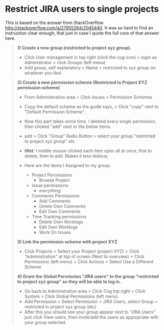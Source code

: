 # Restrict JIRA users to single projects

This is based on the answer from StackOverflow http://stackoverflow.com/a/27955264/2045440. It was so hard to find an instruction clear enough, that just in case I quote the full core of that answer here.

> **1) Create a new group (restricted to project xyz group).**
>
> - Click User management in top right (click the cog icon) > login as Administrator > click Groups (left menu)
> - Add group, self explanatory > Name = restricted to xyz group (or whatever you like)

> **2) Create a new permission scheme (Restricted to Project XYZ permission scheme)**
> 
>  - From Administration area > Click Issues > Permission Schemes
>  - Copy the default scheme as the guide says, > Click "copy" next to "Default Permission Scheme".
>  - Now this part takes some time. I deleted every single permission, then clicked "add" next to the below items.
>  - add > Click "Group" Radio Button > select your group "restricted to project xyz group" etc
>  - ***Hint***: I middle mouse clicked each item open all at once, first to delete, then to add. Makes it less tedious.
> 
> - Here are the items I Assigned to my group:
>   - Project Permissions 
>     - Browse Project
>   - Issue permissions
>     - *everything*
>   - Comments Permissions 
>     - Add Comments
>     -  Delete Own Comments
>     -  Edit Own Comments
>   - Time Tracking permissions
>     - Delete Own Worklogs
>     - Edit Own Worklogs
>     - Work On Issues
> 
>
> **3) Link the permission scheme with project XYZ**
> - Click Projects > Select your Project (project XYZ) > Click "Administration" at top of screen (Next to overview) > Click Permissions (left menu) > Click Actions > Select Use a Different Scheme
>
> **4) Grant the Global Permission "JIRA users" to the group "restricted to project xyz group" so they will be able to log in.**
> 
> - Go back to Administration area > Click Cog top right > Click System > Click Global Permissions (left menu)
> - Add Permission > Select Permission = JIRA Users, select Group = restricted to project xyz group (etc)
> - After this you should see your group appear next to "JIRA Users" just click View users, then invite/add the users as appropriate with your group selected.
